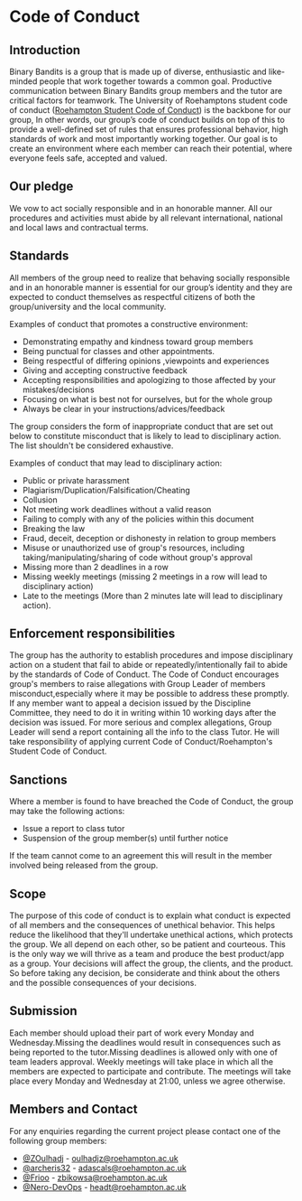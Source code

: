 # Code of Conduct

 
## Introduction
Binary Bandits is a group that is made up of diverse, enthusiastic and like-minded people that work together towards a common goal. 
Productive communication between Binary Bandits group members and the tutor are critical factors for teamwork. The University of Roehamptons student code of conduct
([Roehampton Student Code of Conduct](https://www.roehampton.ac.uk/globalassets/documents/corporate-information/policies/student-code-of-conduct-july-2018.pdf)) is the backbone for our group, In other words, our group’s code of conduct builds on top of this to provide a well-defined set of rules
that ensures professional behavior, high standards of work and most importantly working together. Our goal is to create an environment where each member can reach their potential, where everyone feels safe, accepted and valued.

## Our pledge
We vow to act socially responsible and in an honorable manner. 
All our procedures and activities must abide by all relevant international, national 
and local laws and contractual terms.

## Standards
All members of the group need to realize that behaving socially responsible and in
an honorable manner is essential for our group’s identity and they are expected to conduct 
themselves as respectful citizens of both the group/university and the local community.

Examples of conduct that promotes a constructive environment:

* Demonstrating empathy and kindness toward group members
* Being punctual for classes and other appointments.
* Being respectful of differing opinions ,viewpoints and experiences
* Giving and accepting constructive feedback 
* Accepting responsibilities and apologizing to those affected by your mistakes/decisions
* Focusing on what is best not for ourselves, but for the whole group
* Always be clear in your instructions/advices/feedback
	
The group considers the form of inappropriate conduct that are set out below to constitute 
misconduct that is likely to lead to disciplinary action. The list shouldn't be considered exhaustive.

Examples of conduct that may lead to disciplinary action:	
* Public or private harassment
* Plagiarism/Duplication/Falsification/Cheating
* Collusion
* Not meeting work deadlines without a valid reason
* Failing to comply with any of the policies within this document
* Breaking the law
* Fraud, deceit, deception or dishonesty in relation to group members
* Misuse or unauthorized use of group's resources, including taking/manipulating/sharing of code without group's approval
* Missing more than 2 deadlines in a row 
* Missing weekly meetings (missing 2 meetings in a row will lead to disciplinary action)
* Late to the meetings (More than 2 minutes late will lead to disciplinary action).

## Enforcement responsibilities
The group has the authority to establish procedures and impose disciplinary action on a student 
that fail to abide or repeatedly/intentionally fail to abide by the standards of Code of Conduct.
The Code of Conduct encourages group's members to raise allegations with Group Leader of members 
misconduct,especially where it may be possible to address these promptly.  
If any member want to appeal a decision issued by the Discipline Committee, they need to do it in 
writing within 10 working days after the decision was issued.
For more serious and complex allegations, Group Leader will send a report containing all the info 
to the class Tutor.
He will take responsibility of applying current Code of Conduct/Roehampton's Student Code of Conduct.
		
## Sanctions	
Where a member is found to have breached the Code of Conduct, the group may take the following actions:
* Issue a report to class tutor
* Suspension of the group member(s) until further notice

If the team cannot come to an agreement this will result in the member involved being released from the
group.

## Scope
The purpose of this code of conduct is to explain what conduct is expected of all members 
and the consequences of unethical behavior.
This helps reduce the likelihood that they'll undertake unethical actions, which protects the 
group.
We all depend on each other, so be patient and courteous. This is the only way we will 
thrive as a team and produce the best product/app as a group. Your decisions will affect the 
group, the clients, and the product. So before taking any decision, be considerate and think 
about the others and the possible consequences of your decisions.

## Submission
Each member should upload their part of work every Monday and Wednesday.Missing the deadlines 
would result in consequences such as being reported to the tutor.Missing deadlines is allowed only 
with one of team leaders approval.
Weekly meetings will take place in which all the members are expected to participate and contribute.
The meetings will take place every Monday and Wednesday at 21:00, unless we agree otherwise.

## Members and Contact
For any enquiries regarding the current project please contact one of the following group members:
* [@ZOulhadj](https://github.com/ZOulhadj) - oulhadjz@roehampton.ac.uk
* [@archeris32](https://github.com/archeris32) - adascals@roehampton.ac.uk
* [@Frioo](https://github.com/Frioo) - zbikowsa@roehampton.ac.uk
* [@Nero-DevOps](https://github.com/Nero-DevOps) - headt@roehampton.ac.uk
